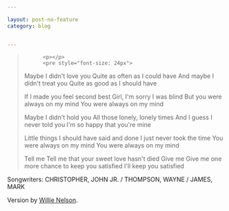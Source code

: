 ```yaml
---

layout: post-no-feature
category: blog


---
```



<blockquote class="indentedverse">
          
          <p></p>
          <pre style="font-size: 24px">

Maybe I didn't love you 
Quite as often as I could have 
And maybe I didn't treat you 
Quite as good as I should have 

If I made you feel second best 
Girl, I'm sorry I was blind 
But you were always on my mind 
You were always on my mind 

Maybe I didn't hold you 
All those lonely, lonely times 
And I guess I never told you 
I'm so happy that you're mine 

Little things I should have said and done 
I just never took the time 
You were always on my mind 
You were always on my mind 

Tell me 
Tell me that your sweet love hasn't died 
Give me 
Give me one more chance to keep you satisfied 
I'll keep you satisfied 


</pre>
        </blockquote>

Songwriters: CHRISTOPHER, JOHN JR. / THOMPSON, WAYNE / JAMES, MARK

Version by [Willie Nelson](https://www.youtube.com/watch?v=R7f189Z0v0Y).



